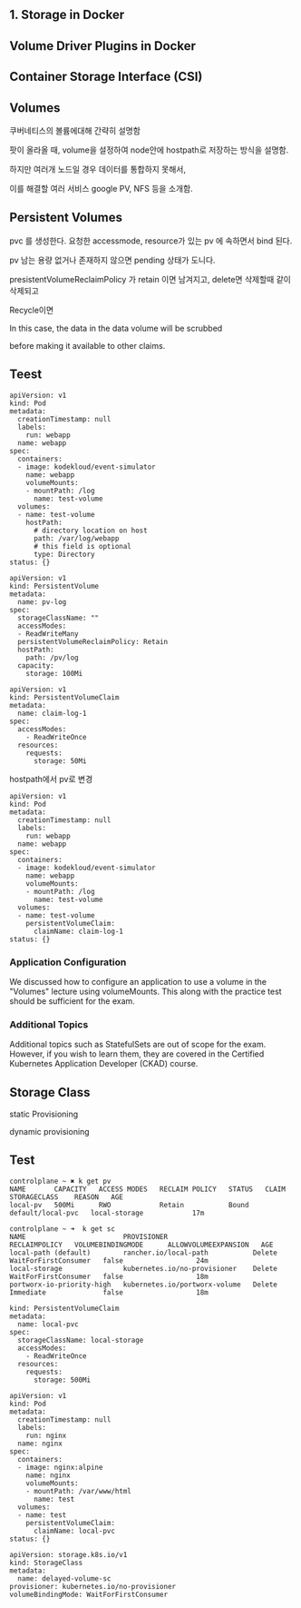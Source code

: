 



## 1. Storage in Docker





## Volume Driver Plugins in Docker



##  Container Storage Interface (CSI)



## Volumes

쿠버네티스의 볼륨에대해 간략히 설명함

팟이 올라올 때, volume을 설정하여 node안에 hostpath로 저장하는 방식을 설명함.

하지만 여러개 노드일 경우 데이터를 통합하지 못해서,

이를 해결할 여러 서비스 google PV, NFS 등을 소개함.



##  Persistent Volumes



pvc 를 생성한다. 요청한 accessmode, resource가 있는	pv 에 속하면서 bind 된다.

pv 남는 용량 없거나 존재하지 않으면 pending 상태가 도니다.

presistentVolumeReclaimPolicy 가 retain 이면 남겨지고, delete면 삭제할때 같이 삭제되고

Recycle이면 

In this case, the data in the data volume will be scrubbed

before making it available to other claims.




## Teest

~~~
apiVersion: v1
kind: Pod
metadata:
  creationTimestamp: null
  labels:
    run: webapp
  name: webapp
spec:
  containers:
  - image: kodekloud/event-simulator
    name: webapp
    volumeMounts:
    - mountPath: /log
      name: test-volume
  volumes:
  - name: test-volume
    hostPath:
      # directory location on host
      path: /var/log/webapp
      # this field is optional
      type: Directory
status: {}

~~~





~~~
apiVersion: v1
kind: PersistentVolume
metadata:
  name: pv-log
spec:
  storageClassName: ""
  accessModes:
  - ReadWriteMany
  persistentVolumeReclaimPolicy: Retain
  hostPath:
    path: /pv/log
  capacity:
    storage: 100Mi

~~~



~~~
apiVersion: v1
kind: PersistentVolumeClaim
metadata:
  name: claim-log-1
spec:
  accessModes:
    - ReadWriteOnce
  resources:
    requests:
      storage: 50Mi 
~~~





hostpath에서 pv로 변경

~~~
apiVersion: v1
kind: Pod
metadata:
  creationTimestamp: null
  labels:
    run: webapp
  name: webapp
spec:
  containers:
  - image: kodekloud/event-simulator
    name: webapp
    volumeMounts:
    - mountPath: /log
      name: test-volume
  volumes:
  - name: test-volume
    persistentVolumeClaim:
      claimName: claim-log-1
status: {}

~~~



### Application Configuration

We discussed how to configure an application to use a volume in the "Volumes" lecture using volumeMounts. This along with the practice test should be sufficient for the exam.

### Additional Topics

Additional topics such as StatefulSets are out of scope for the exam. However, if you wish to learn them, they are covered in the Certified Kubernetes Application Developer (CKAD) course.



## Storage Class



static Provisioning



dynamic provisioning





## Test

~~~
controlplane ~ ✖ k get pv
NAME       CAPACITY   ACCESS MODES   RECLAIM POLICY   STATUS   CLAIM               STORAGECLASS    REASON   AGE
local-pv   500Mi      RWO            Retain           Bound    default/local-pvc   local-storage            17m

controlplane ~ ➜  k get sc
NAME                        PROVISIONER                     RECLAIMPOLICY   VOLUMEBINDINGMODE      ALLOWVOLUMEEXPANSION   AGE
local-path (default)        rancher.io/local-path           Delete          WaitForFirstConsumer   false                  24m
local-storage               kubernetes.io/no-provisioner    Delete          WaitForFirstConsumer   false                  18m
portworx-io-priority-high   kubernetes.io/portworx-volume   Delete          Immediate              false                  18m
~~~





~~~apiVersion: v1
kind: PersistentVolumeClaim
metadata:
  name: local-pvc
spec:
  storageClassName: local-storage
  accessModes:
    - ReadWriteOnce
  resources:
    requests:
      storage: 500Mi 
~~~



~~~
apiVersion: v1
kind: Pod
metadata:
  creationTimestamp: null
  labels:
    run: nginx
  name: nginx
spec:
  containers:
  - image: nginx:alpine
    name: nginx
    volumeMounts:
    - mountPath: /var/www/html
      name: test
  volumes:
  - name: test
    persistentVolumeClaim:
      claimName: local-pvc
status: {}
~~~



~~~
apiVersion: storage.k8s.io/v1
kind: StorageClass
metadata:
  name: delayed-volume-sc 
provisioner: kubernetes.io/no-provisioner
volumeBindingMode: WaitForFirstConsumer

~~~













